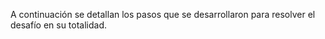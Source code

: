 A continuación se detallan los pasos que se desarrollaron para resolver el desafío en su totalidad.



